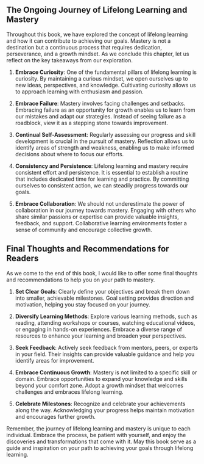 
The Ongoing Journey of Lifelong Learning and Mastery
----------------------------------------------------

Throughout this book, we have explored the concept of lifelong learning and how it can contribute to achieving our goals. Mastery is not a destination but a continuous process that requires dedication, perseverance, and a growth mindset. As we conclude this chapter, let us reflect on the key takeaways from our exploration.

1. **Embrace Curiosity**: One of the fundamental pillars of lifelong learning is curiosity. By maintaining a curious mindset, we open ourselves up to new ideas, perspectives, and knowledge. Cultivating curiosity allows us to approach learning with enthusiasm and passion.

2. **Embrace Failure**: Mastery involves facing challenges and setbacks. Embracing failure as an opportunity for growth enables us to learn from our mistakes and adapt our strategies. Instead of seeing failure as a roadblock, view it as a stepping stone towards improvement.

3. **Continual Self-Assessment**: Regularly assessing our progress and skill development is crucial in the pursuit of mastery. Reflection allows us to identify areas of strength and weakness, enabling us to make informed decisions about where to focus our efforts.

4. **Consistency and Persistence**: Lifelong learning and mastery require consistent effort and persistence. It is essential to establish a routine that includes dedicated time for learning and practice. By committing ourselves to consistent action, we can steadily progress towards our goals.

5. **Embrace Collaboration**: We should not underestimate the power of collaboration in our journey towards mastery. Engaging with others who share similar passions or expertise can provide valuable insights, feedback, and support. Collaborative learning environments foster a sense of community and encourage collective growth.

Final Thoughts and Recommendations for Readers
----------------------------------------------

As we come to the end of this book, I would like to offer some final thoughts and recommendations to help you on your path to mastery.

1. **Set Clear Goals**: Clearly define your objectives and break them down into smaller, achievable milestones. Goal setting provides direction and motivation, helping you stay focused on your journey.

2. **Diversify Learning Methods**: Explore various learning methods, such as reading, attending workshops or courses, watching educational videos, or engaging in hands-on experiences. Embrace a diverse range of resources to enhance your learning and broaden your perspectives.

3. **Seek Feedback**: Actively seek feedback from mentors, peers, or experts in your field. Their insights can provide valuable guidance and help you identify areas for improvement.

4. **Embrace Continuous Growth**: Mastery is not limited to a specific skill or domain. Embrace opportunities to expand your knowledge and skills beyond your comfort zone. Adopt a growth mindset that welcomes challenges and embraces lifelong learning.

5. **Celebrate Milestones**: Recognize and celebrate your achievements along the way. Acknowledging your progress helps maintain motivation and encourages further growth.

Remember, the journey of lifelong learning and mastery is unique to each individual. Embrace the process, be patient with yourself, and enjoy the discoveries and transformations that come with it. May this book serve as a guide and inspiration on your path to achieving your goals through lifelong learning.